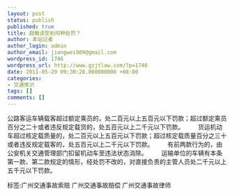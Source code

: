 ```yaml
---
layout: post
status: publish
published: true
title: 超载该受到何种处罚？
author: 本站记者
author_login: admin
author_email: jiangwei909@gmail.com
wordpress_id: 1746
wordpress_url: http://www.gzjtlaw.com/?p=1746
date: 2011-05-29 09:30:28.000000000 +08:00
categories:
- 交通常识
tags: []
comments: []
---
```

公路客运车辆载客超过额定乘员的，处二百元以上五百元以下罚款；超过额定乘员百分之二十或者违反规定载货的，处五百元以上二千元以下罚款。 　　货运机动车超过核定载质量的，处二百元以上五百元以下罚款；超过核定载质量百分之三十或者违反规定载客的，处五百元以上二千元以下罚款。 　　有前两款行为的，由公安机关交通管理部门扣留机动车至违法状态消除。 　　运输单位的车辆有本条第一款、第二款规定的情形，经处罚不改的，对直接负责的主管人员处二千元以上五千元以下罚款。 标签:广州交通事故索赔 广州交通事故赔偿 广州交通事故律师
